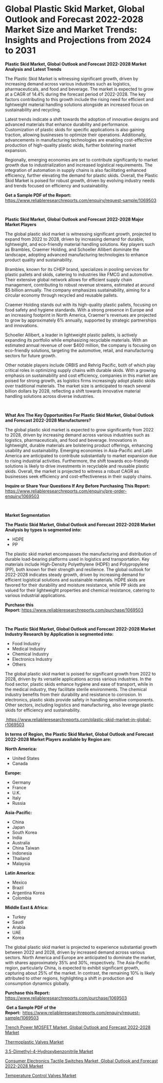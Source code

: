 <p><h1>Global Plastic Skid Market, Global Outlook and Forecast 2022-2028 Market Size and Market Trends: Insights and Projections from 2024 to 2031</h1></p><p><strong>Plastic Skid Market, Global Outlook and Forecast 2022-2028 Market Analysis and Latest Trends</strong></p>
<p><p>The Plastic Skid Market is witnessing significant growth, driven by increasing demand across various industries such as logistics, pharmaceuticals, and food and beverage. The market is expected to grow at a CAGR of 14.4% during the forecast period of 2022-2028. The key factors contributing to this growth include the rising need for efficient and lightweight material handling solutions alongside an increased focus on sustainability and recycling.</p><p>Latest trends indicate a shift towards the adoption of innovative designs and advanced materials that enhance durability and performance. Customization of plastic skids for specific applications is also gaining traction, allowing businesses to optimize their operations. Additionally, advancements in manufacturing technologies are enabling cost-effective production of high-quality plastic skids, further bolstering market expansion.</p><p>Regionally, emerging economies are set to contribute significantly to market growth due to industrialization and increased logistical requirements. The integration of automation in supply chains is also facilitating enhanced efficiency, further elevating the demand for plastic skids. Overall, the Plastic Skid Market is poised for robust growth, driven by evolving industry needs and trends focused on efficiency and sustainability.</p></p>
<p><strong>Get a Sample PDF of the Report:&nbsp;</strong> <a href="https://www.reliableresearchreports.com/enquiry/request-sample/1069503">https://www.reliableresearchreports.com/enquiry/request-sample/1069503</a></p>
<p>&nbsp;</p>
<p><strong>Plastic Skid Market, Global Outlook and Forecast 2022-2028 Major Market Players</strong></p>
<p><p>The global plastic skid market is witnessing significant growth, projected to expand from 2022 to 2028, driven by increasing demand for durable, lightweight, and eco-friendly material handling solutions. Key players such as Brambles, Craemer Holding, and Schoeller Allibert dominate the landscape, adopting advanced manufacturing technologies to enhance product quality and sustainability.</p><p>Brambles, known for its CHEP brand, specializes in pooling services for plastic pallets and skids, catering to industries like FMCG and automotive. Their extensive global network allows for efficient supply chain management, contributing to robust revenue streams, estimated at around $5 billion annually. The company emphasizes sustainability, aiming for a circular economy through recycled and reusable pallets.</p><p>Craemer Holding stands out with its high-quality plastic pallets, focusing on food safety and hygiene standards. With a strong presence in Europe and an increasing footprint in North America, Craemer's revenues are projected to grow by approximately 6% annually, supported by strategic partnerships and innovations.</p><p>Schoeller Allibert, a leader in lightweight plastic pallets, is actively expanding its portfolio while emphasizing recyclable materials. With an estimated annual revenue of over $400 million, the company is focusing on eco-friendly solutions, targeting the automotive, retail, and manufacturing sectors for future growth.</p><p>Other notable players include ORBIS and Rehrig Pacific, both of which play critical roles in optimizing supply chains with durable skids. With a growing emphasis on sustainability and cost efficiency, companies in this market are poised for strong growth, as logistics firms increasingly adopt plastic skids over traditional materials. The market size is anticipated to reach several billion dollars by 2028, reflecting a shift towards innovative material handling solutions across diverse industries.</p></p>
<p>&nbsp;</p>
<p><strong>What Are The Key Opportunities For Plastic Skid Market, Global Outlook and Forecast 2022-2028 Manufacturers?</strong></p>
<p><p>The global plastic skid market is expected to grow significantly from 2022 to 2028, driven by increasing demand across various industries such as logistics, pharmaceuticals, and food and beverage. Innovations in lightweight, durable materials are bolstering product offerings, enhancing usability and sustainability. Emerging economies in Asia-Pacific and Latin America are anticipated to contribute substantially to market expansion due to rising industrial activities. Furthermore, the shift towards eco-friendly solutions is likely to drive investments in recyclable and reusable plastic skids. Overall, the market is projected to witness a robust CAGR as businesses seek efficiency and cost-effectiveness in their supply chains.</p></p>
<p><strong>Inquire or Share Your Questions If Any Before Purchasing This Report:</strong> <a href="https://www.reliableresearchreports.com/enquiry/pre-order-enquiry/1069503">https://www.reliableresearchreports.com/enquiry/pre-order-enquiry/1069503</a></p>
<p>&nbsp;</p>
<p><strong>Market Segmentation</strong></p>
<p><strong>The Plastic Skid Market, Global Outlook and Forecast 2022-2028 Market Analysis by types is segmented into:</strong></p>
<p><ul><li>HDPE</li><li>PP</li></ul></p>
<p><p>The plastic skid market encompasses the manufacturing and distribution of durable load-bearing platforms used in logistics and transportation. Key materials include High-Density Polyethylene (HDPE) and Polypropylene (PP), both known for their strength and resilience. The global outlook for 2022-2028 indicates steady growth, driven by increasing demand for efficient logistical solutions and sustainable materials. HDPE skids are favored for their durability and moisture resistance, while PP skids are valued for their lightweight properties and chemical resistance, catering to various industrial applications.</p></p>
<p><strong>Purchase this Report:&nbsp;</strong><a href="https://www.reliableresearchreports.com/purchase/1069503">https://www.reliableresearchreports.com/purchase/1069503</a></p>
<p>&nbsp;</p>
<p><strong>The Plastic Skid Market, Global Outlook and Forecast 2022-2028 Market Industry Research by Application is segmented into:</strong></p>
<p><ul><li>Food Industry</li><li>Medical Industry</li><li>Chemical Industry</li><li>Electronics Industry</li><li>Others</li></ul></p>
<p><p>The global plastic skid market is poised for significant growth from 2022 to 2028, driven by its versatile applications across various industries. In the food sector, plastic skids enhance hygiene and ease of transport, while in the medical industry, they facilitate sterile environments. The chemical industry benefits from their durability and resistance to corrosion. In electronics, plastic skids provide safety in handling sensitive components. Other sectors, including logistics and manufacturing, also leverage plastic skids for efficiency and sustainability.</p></p>
<p><a href="https://www.reliableresearchreports.com/plastic-skid-market-in-global-r1069503">&nbsp;https://www.reliableresearchreports.com/plastic-skid-market-in-global-r1069503</a></p>
<p><strong>In terms of Region, the Plastic Skid Market, Global Outlook and Forecast 2022-2028 Market Players available by Region are:</strong></p>
<p>
    <p> <strong> North America: </strong>
        <ul>
            <li>United States</li>
            <li>Canada</li>
        </ul>
        </p> 
    <p> <strong> Europe: </strong>
        <ul>
            <li>Germany</li>
            <li>France</li>
            <li>U.K.</li>
            <li>Italy</li>
            <li>Russia</li>
        </ul>
        </p> 
    <p> <strong> Asia-Pacific: </strong>
        <ul>
            <li>China</li>
            <li>Japan</li>
            <li>South Korea</li>
            <li>India</li>
            <li>Australia</li>
            <li>China Taiwan</li>
            <li>Indonesia</li>
            <li>Thailand</li>
            <li>Malaysia</li>
        </ul>
        </p> 
    <p> <strong> Latin America: </strong>
        <ul>
            <li>Mexico</li>
            <li>Brazil</li>
            <li>Argentina Korea</li>
            <li>Colombia</li>
        </ul>
        </p> 
    <p> <strong> Middle East & Africa: </strong>
        <ul>
            <li>Turkey</li>
            <li>Saudi</li>
            <li>Arabia</li>
            <li>UAE</li>
            <li>Korea</li>
        </ul>
    </p>
    </p>
<p><p>The global plastic skid market is projected to experience substantial growth between 2022 and 2028, driven by increased demand across various sectors. North America and Europe are anticipated to dominate the market, with shares approximately 35% and 30%, respectively. The Asia-Pacific region, particularly China, is expected to exhibit significant growth, capturing about 25% of the market. In contrast, the remaining 10% is likely attributed to other regions, highlighting a shift in production and consumption dynamics globally.</p></p>
<p><strong>Purchase this Report: </strong><a href="https://www.reliableresearchreports.com/purchase/1069503">https://www.reliableresearchreports.com/purchase/1069503</a></p>
<p>&nbsp;<strong>Get a Sample PDF of the Report:&nbsp;&nbsp;</strong><a href="https://www.reliableresearchreports.com/enquiry/request-sample/1069503">https://www.reliableresearchreports.com/enquiry/request-sample/1069503</a></p>
<p><strong></strong></p>
<p><p><a href="https://github.com/gdfhhhj/Market-Research-Report-List-6/blob/main/trench-power-mosfet-market-global-outlook-and-forecast-2022-2028-market.md">Trench Power MOSFET Market, Global Outlook and Forecast 2022-2028 Market</a></p><p><a href="https://www.linkedin.com/pulse/thermoplastic-valves-market-research-report-exploring-size-s0rme?trackingId=tRQbNwXJRaareeS1MDv3cA%3D%3D">Thermoplastic Valves Market</a></p><p><a href="https://issuu.com/reportprime-2/docs/35-dimethyl-4-hydroxybenzonitrile-m_d36905974334f8">3,5-Dimethyl-4-Hydroxybenzonitrile Market</a></p><p><a href="https://github.com/RichRobinson5/Market-Research-Report-List-6/blob/main/consumer-electronics-tactile-switches-market-global-outlook-and-forecast-2022-2028-market.md">Consumer Electronics Tactile Switches Market, Global Outlook and Forecast 2022-2028 Market</a></p><p><a href="https://www.linkedin.com/pulse/global-temperature-control-valves-market-exploring-e8cse?trackingId=7nVztX46QYSeIISeqA1NRQ%3D%3D">Temperature Control Valves Market</a></p></p>